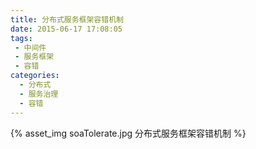 ```yaml
---
title: 分布式服务框架容错机制
date: 2015-06-17 17:08:05
tags:
 - 中间件
 - 服务框架 
 - 容错
categories:
  - 分布式 
  - 服务治理
  - 容错   
---
```


{% asset_img  soaTolerate.jpg  分布式服务框架容错机制 %}


